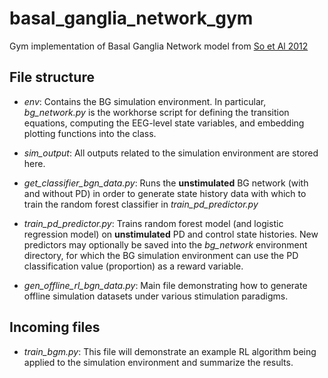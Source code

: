 # basal_ganglia_network_gym
Gym implementation of Basal Ganglia Network model from [So et Al 2012](https://pubmed.ncbi.nlm.nih.gov/21984318/)


## File structure

* *env*: Contains the BG simulation environment.  In particular, *bg_network.py* is the workhorse script for defining the transition equations, computing the EEG-level state variables, and embedding plotting functions into the class.

* *sim_output*: All outputs related to the simulation environment are stored here.

* *get_classifier_bgn_data.py*: Runs the **unstimulated** BG network (with and without PD) in order to generate state history data with which to train the random forest classifier in *train_pd_predictor.py*

* *train_pd_predictor.py*: Trains random forest model (and logistic regression model) on **unstimulated** PD and control state histories. New predictors may optionally be saved into the *bg_network* environment directory, for which the BG simulation environment can use the PD classification value (proportion) as a reward variable.

* *gen_offline_rl_bgn_data.py*: Main file demonstrating how to generate offline simulation datasets under various stimulation paradigms.


## Incoming files

* *train_bgm.py*: This file will demonstrate an example RL algorithm being applied to the simulation environment and summarize the results.




